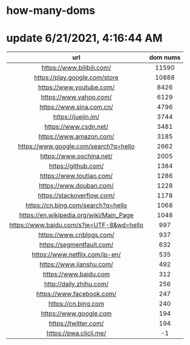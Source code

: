 # how-many-doms

# update 6/21/2021, 4:16:44 AM

url | dom nums
:-: | :-:
https://www.bilibili.com/ | 11590
https://play.google.com/store | 10888
https://www.youtube.com/ | 8426
https://www.yahoo.com/ | 6129
https://www.sina.com.cn/ | 4796
https://juejin.im/ | 3744
https://www.csdn.net/ | 3481
https://www.amazon.com/ | 3185
https://www.google.com/search?q=hello | 2662
https://www.oschina.net/ | 2005
https://github.com/ | 1384
https://www.toutiao.com/ | 1286
https://www.douban.com/ | 1228
https://stackoverflow.com/ | 1178
https://cn.bing.com/search?q=hello | 1068
https://en.wikipedia.org/wiki/Main_Page | 1048
https://www.baidu.com/s?ie=UTF-8&wd=hello | 997
https://www.cnblogs.com/ | 937
https://segmentfault.com/ | 632
https://www.netflix.com/jp-en/ | 535
https://www.jianshu.com/ | 492
https://www.baidu.com | 312
http://daily.zhihu.com/ | 256
https://www.facebook.com/ | 247
https://cn.bing.com | 240
https://www.google.com | 194
https://twitter.com/ | 194
https://pwa.clicli.me/ | -1
